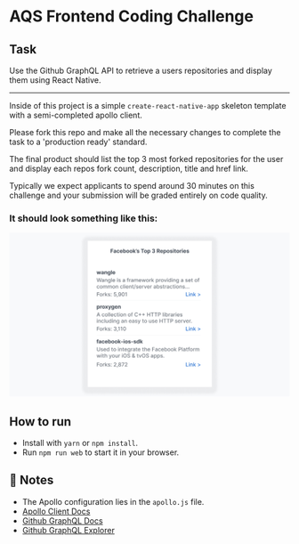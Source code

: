 # AQS Frontend Coding Challenge

## Task
Use the Github GraphQL API to retrieve a users repositories and display them using React Native.

---

Inside of this project is a simple `create-react-native-app` skeleton template with a semi-completed apollo client.

Please fork this repo and make all the necessary changes to complete the task to a 'production ready' standard.

The final product should list the top 3 most forked repositories for the user and display each repos fork count, description, title and href link.

Typically we expect applicants to spend around 30 minutes on this challenge and your submission will be graded entirely on code quality.

### It should look something like this:
![alt text](example.png "Title")

## How to run

- Install with `yarn` or `npm install`.
- Run `npm run web` to start it in your browser.

## 📝 Notes

- The Apollo configuration lies in the `apollo.js` file.
- [Apollo Client Docs](https://www.apollographql.com/docs/react/v3.0-beta/)
- [Github GraphQL Docs](https://docs.github.com/en/graphql)
- [Github GraphQL Explorer](https://docs.github.com/en/graphql/overview/explorer)
